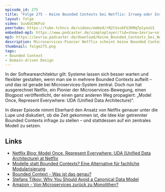 ```yaml
---
episode_id: 275
title: "Folge 275 - Keine Bounded Contexts bei Netflix: Irrweg oder Inspiration?"
layout: folge
video: Sus6UC96FsU
peertube: https://tube.tchncs.de/videos/embed/rN2tSsukFUJKMqTp1yexU1
embedded-mp3: https://www.podcaster.de/simpleplayer/?id=show~1evriw~software-architektur-im-stream~pod-f3fb32bfc62cbf54c7e7541429&v=1755872707
mp3: https://1evriw.podcaster.de/download/Keine_Bounded_Contexts_bei_Netflix_Irrweg_oder_Inspiration.mp3
description: Microservices-Pionier Netflix scheint keine Bounded Contexts mehr zu nutzen - warum?
thumbnail: folge275.png
tags:
- Bounded Context
- Domain-driven Design
---
```


In der Softwarearchitektur gilt: Systeme lassen sich besser warten und
flexibler gestalten, wenn man sie in mehrere Bounded Contexts aufteilt
– und das ist gerade bei Microservices-System zentral. Doch nun hat
ausgerechnet Netflix, ein Pionier der Microservices-Bewegung, einen
Blogpost veröffentlicht, der einen ganz anderen Weg propagiert: „Model
Once, Represent Everywhere: UDA (Unified Data Architecture)“.

In dieser Episode nimmt Eberhard den Ansatz von Netflix genauer unter
die Lupe und diskutiert, ob die Zeit gekommen ist, die Idee klar
getrennter Bounded Contexts infrage zu stellen – und stattdessen auf
ein zentrales Modell zu setzen.

## Links

* [Netflix Blog: Model Once, Represent Everywhere: UDA (Unified Data Architecture) at Netflix](https://netflixtechblog.com/uda-unified-data-architecture-6a6aee261d8d)
* [Modelle statt Bounded Contexts? Eine Alternative für fachliche
  Modularisierung](/2025/04/25/folge261.html)
* [Bounded Context - Was ist das genau?](/2024/06/14/episode220.html)
* [Stefans Tilkov: Why You Should Avoid a Canonical Data Model](https://www.innoq.com/en/blog/2015/03/thoughts-on-a-canonical-data-model/)
* [Amazon - Von Microservices zurück zu Monolithen?](/2023/05/19/folge165.html)
